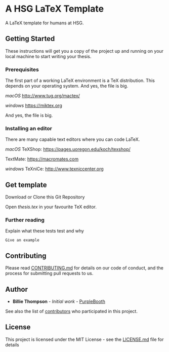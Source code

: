 # A HSG LaTeX Template

A LaTeX template for humans at HSG.

## Getting Started

These instructions will get you a copy of the project up and running on your local machine to start writing your thesis.

### Prerequisites
The first part of a working LaTeX environment is a TeX distribution. This depends on your operating system. And yes, the file is big.

*macOS*
http://www.tug.org/mactex/

*windows*
https://miktex.org

And yes, the file is big.

### Installing an editor

There are many capable text editors where you can code LaTeX.

*macOS*
TeXShop: https://pages.uoregon.edu/koch/texshop/

TextMate: https://macromates.com

*windows*
TeXniCe: http://www.texniccenter.org

## Get template

Download or Clone this Git Repository

Open *thesis.tex* in your favourite TeX editor.

### Further reading

Explain what these tests test and why

```
Give an example
```

## Contributing

Please read [CONTRIBUTING.md](https://gist.github.com/PurpleBooth/b24679402957c63ec426) for details on our code of conduct, and the process for submitting pull requests to us.

## Author

* **Billie Thompson** - *Initial work* - [PurpleBooth](https://github.com/PurpleBooth)

See also the list of [contributors](https://github.com/your/project/contributors) who participated in this project.

## License

This project is licensed under the MIT License - see the [LICENSE.md](LICENSE.md) file for details
